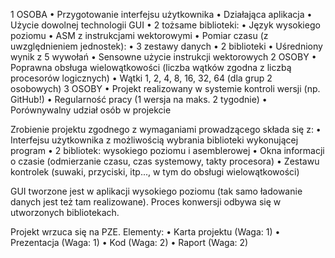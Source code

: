 1 OSOBA
• Przygotowanie interfejsu użytkownika
• Działająca aplikacja
• Użycie dowolnej technologii GUI
• 2 tożsame biblioteki:
• Język wysokiego poziomu
• ASM z instrukcjami wektorowymi
• Pomiar czasu (z uwzględnieniem jednostek):
• 3 zestawy danych
• 2 biblioteki
• Uśredniony wynik z 5 wywołań
• Sensowne użycie instrukcji wektorowych
2 OSOBY
• Poprawna obsługa wielowątkowości (liczba wątków zgodna z liczbą procesorów logicznych)
• Wątki 1, 2, 4, 8, 16, 32, 64 (dla grup 2 osobowych)
3 OSOBY
• Projekt realizowany w systemie kontroli wersji (np. GitHub!)
• Regularność pracy (1 wersja na maks. 2 tygodnie)
• Porównywalny udział osób w projekcie

Zrobienie projektu zgodnego z wymaganiami prowadzącego składa się z:
• Interfejsu użytkownika z możliwością wybrania biblioteki wykonującej program
• 2 bibliotek: wysokiego poziomu i asemblerowej
• Okna informacji o czasie (odmierzanie czasu, czas systemowy, takty procesora)
• Zestawu kontrolek (suwaki, przyciski, itp..., w tym do obsługi wielowątkowości)

GUI tworzone jest w aplikacji wysokiego poziomu (tak samo ładowanie danych jest też tam realizowane). Proces konwersji odbywa się w utworzonych bibliotekach.

Projekt wrzuca się na PZE. Elementy:
• Karta projektu (Waga: 1)
• Prezentacja (Waga: 1)
• Kod (Waga: 2)
• Raport (Waga: 2)
